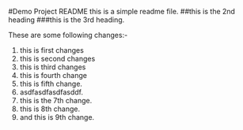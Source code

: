 #Demo Project README
this is a simple readme file.
##this is the 2nd heading
###this is the 3rd heading.

These are some following changes:-
1. this is first changes
2. this is second changes
3. this is third changes
4. this is fourth change
5. this is fifth change.
6. asdfasdfasdfasddf.
7. this is the 7th change.
8.  this is 8th change.
9. and this is 9th  change.
